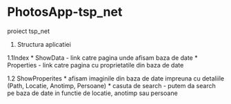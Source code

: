 # PhotosApp-tsp_net
proiect tsp_net
1. Structura aplicatiei

1.1Index
	* ShowData - link catre pagina unde afisam baza de date
	* Properties - link catre pagina cu proprietatile din baza de date

1.2 ShowProperites
	* afisam imaginile din baza de date impreuna cu detaliile (Path, Locatie, Anotimp, Persoane)
	* casuta de search - putem da search pe baza de date in functie de locatie, anotimp sau persoane 
